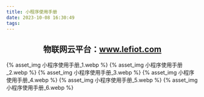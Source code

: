 ```yaml
---
title: 小程序使用手册
date: 2023-10-08 16:30:49
tags:
---
```

## <center>物联网云平台：www.lefiot.com</center>

{% asset_img 小程序使用手册_1.webp %}
{% asset_img 小程序使用手册_2.webp %}
{% asset_img 小程序使用手册_3.webp %}
{% asset_img 小程序使用手册_4.webp %}
{% asset_img 小程序使用手册_5.webp %}
{% asset_img 小程序使用手册_6.webp %}
